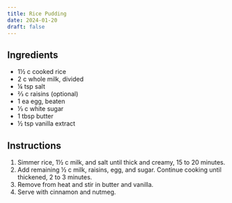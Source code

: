 ```yaml
---
title: Rice Pudding
date: 2024-01-20
draft: false
---
```


## Ingredients

* 1½ c cooked rice
* 2 c whole milk, divided
* ¼ tsp salt
* 2⁄3 c raisins (optional)
* 1 ea egg, beaten
* 1⁄3 c white sugar
* 1 tbsp butter
* ½ tsp vanilla extract

## Instructions

1. Simmer rice, 1½ c milk, and salt until thick and creamy, 15 to 20 minutes.
2. Add remaining ½ c milk, raisins, egg, and sugar. Continue cooking until thickened, 2 to 3 minutes.
3. Remove from heat and stir in butter and vanilla.
4. Serve with cinnamon and nutmeg.

